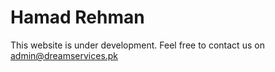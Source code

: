 # Hamad Rehman
This website is under development.
Feel free to contact us on admin@dreamservices.pk
